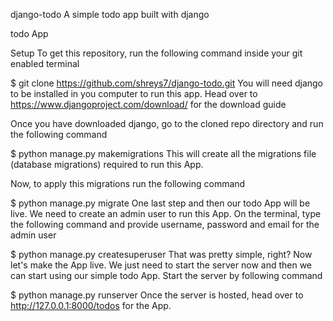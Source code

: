 django-todo
A simple todo app built with django

todo App

Setup
To get this repository, run the following command inside your git enabled terminal

$ git clone https://github.com/shreys7/django-todo.git
You will need django to be installed in you computer to run this app. Head over to https://www.djangoproject.com/download/ for the download guide

Once you have downloaded django, go to the cloned repo directory and run the following command

$ python manage.py makemigrations
This will create all the migrations file (database migrations) required to run this App.

Now, to apply this migrations run the following command

$ python manage.py migrate
One last step and then our todo App will be live. We need to create an admin user to run this App. On the terminal, type the following command and provide username, password and email for the admin user

$ python manage.py createsuperuser
That was pretty simple, right? Now let's make the App live. We just need to start the server now and then we can start using our simple todo App. Start the server by following command

$ python manage.py runserver
Once the server is hosted, head over to http://127.0.0.1:8000/todos for the App.
